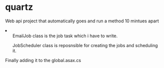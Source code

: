 # quartz
Web api project that automatically goes and run a method 10 mintues apart
<li>
  <ol>EmailJob class is the job task which i have to write. </ol>
<ol>JobScheduler class is reposnsible for creating the jobs and scheduling it.</ol>
</li>
Finally adding it to the global.asax.cs

